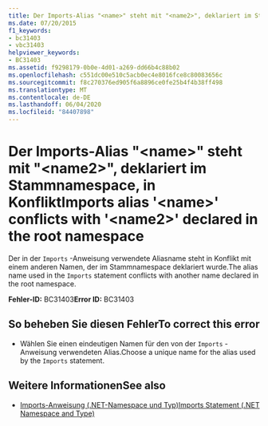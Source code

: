 ```yaml
---
title: Der Imports-Alias "<name>" steht mit "<name2>", deklariert im Stammnamespace, in Konflikt
ms.date: 07/20/2015
f1_keywords:
- bc31403
- vbc31403
helpviewer_keywords:
- BC31403
ms.assetid: f9298179-0b0e-4d01-a269-dd66b4c88b02
ms.openlocfilehash: c551dc00e510c5acb0ec4e8016fce8c80083656c
ms.sourcegitcommit: f8c270376ed905f6a8896ce0fe25b4f4b38ff498
ms.translationtype: MT
ms.contentlocale: de-DE
ms.lasthandoff: 06/04/2020
ms.locfileid: "84407898"
---
```

# <a name="imports-alias-name-conflicts-with-name2-declared-in-the-root-namespace"></a><span data-ttu-id="286fa-102">Der Imports-Alias "\<name>" steht mit "\<name2>", deklariert im Stammnamespace, in Konflikt</span><span class="sxs-lookup"><span data-stu-id="286fa-102">Imports alias '\<name>' conflicts with '\<name2>' declared in the root namespace</span></span>
<span data-ttu-id="286fa-103">Der in der `Imports` -Anweisung verwendete Aliasname steht in Konflikt mit einem anderen Namen, der im Stammnamespace deklariert wurde.</span><span class="sxs-lookup"><span data-stu-id="286fa-103">The alias name used in the `Imports` statement conflicts with another name declared in the root namespace.</span></span>  
  
 <span data-ttu-id="286fa-104">**Fehler-ID:** BC31403</span><span class="sxs-lookup"><span data-stu-id="286fa-104">**Error ID:** BC31403</span></span>  
  
## <a name="to-correct-this-error"></a><span data-ttu-id="286fa-105">So beheben Sie diesen Fehler</span><span class="sxs-lookup"><span data-stu-id="286fa-105">To correct this error</span></span>  
  
- <span data-ttu-id="286fa-106">Wählen Sie einen eindeutigen Namen für den von der `Imports` -Anweisung verwendeten Alias.</span><span class="sxs-lookup"><span data-stu-id="286fa-106">Choose a unique name for the alias used by the `Imports` statement.</span></span>  
  
## <a name="see-also"></a><span data-ttu-id="286fa-107">Weitere Informationen</span><span class="sxs-lookup"><span data-stu-id="286fa-107">See also</span></span>

- [<span data-ttu-id="286fa-108">Imports-Anweisung (.NET-Namespace und Typ)</span><span class="sxs-lookup"><span data-stu-id="286fa-108">Imports Statement (.NET Namespace and Type)</span></span>](../language-reference/statements/imports-statement-net-namespace-and-type.md)
